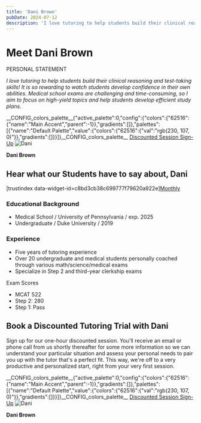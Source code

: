 ```yaml
---
title: 'Dani Brown'
pubDate: 2024-07-12
description: 'I love tutoring to help students build their clinical reasoning and testtaking skills! It is so rewarding to watch students develop confidence in their own'
---
```






# Meet Dani Brown

PERSONAL STATEMENT

_I love tutoring to help students build their clinical reasoning and test-taking skills! It is so rewarding to watch students develop confidence in their own abilities. Medical school exams are challenging and time-consuming, so I aim to focus on high-yield topics and help students develop efficient study plans._  

\_\_CONFIG\_colors\_palette\_\_{"active\_palette":0,"config":{"colors":{"62516":{"name":"Main Accent","parent":-1}},"gradients":\[\]},"palettes":\[{"name":"Default Palette","value":{"colors":{"62516":{"val":"rgb(230, 107, 0)"}},"gradients":\[\]}}\]}\_\_CONFIG\_colors\_palette\_\_ [Discounted Session Sign-Up](/purchase-discounted-session/) ![](https://i2xfwztd2ksbegse.public.blob.vercel-storage.com/wp/2024/07/Dani.webp "Dani")

**Dani Brown**

## Hear what our Students have to say about, Dani

\[trustindex data-widget-id=c8bd3cb38c699777f79620a922e\][Monthly](#)

### Educational Background

- Medical School / University of Pennsylvania / exp. 2025
- Undergraduate / Duke University / 2019

### Experience

- Five years of tutoring experience
- Over 20 undergraduate and medical students personally coached through various math/science/medical exams
- Specialize in Step 2 and third-year clerkship exams

Exam Scores

- MCAT 522
- Step 2: 280
- Step 1: Pass

## Book a Discounted Tutoring Trial with Dani

Sign up for our one-hour discounted session. You'll receive an email or phone call from us shortly thereafter for some more information so we can understand your particular situation and assess your personal needs to pair you up with the tutor that's a perfect fit. This way, we're off to a very productive and personalized start, right from your very first session.

\_\_CONFIG\_colors\_palette\_\_{"active\_palette":0,"config":{"colors":{"62516":{"name":"Main Accent","parent":-1}},"gradients":\[\]},"palettes":\[{"name":"Default Palette","value":{"colors":{"62516":{"val":"rgb(230, 107, 0)"}},"gradients":\[\]}}\]}\_\_CONFIG\_colors\_palette\_\_ [Discounted Session Sign-Up](/purchase-discounted-session/) ![](https://i2xfwztd2ksbegse.public.blob.vercel-storage.com/wp/2024/07/Dani.webp "Dani")

**Dani Brown**
